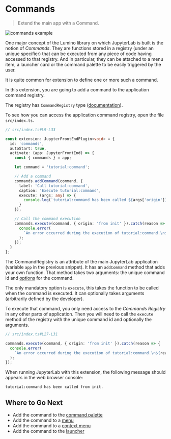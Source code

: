 # Commands

> Extend the main app with a Command.

![commands example](./preview.png)

One major concept of the Lumino library on which JupyterLab is built is
the notion of _Commands_. They are functions stored in a registry (under an unique
specifier) that can be executed from any piece of code having accessed to that
registry. And in particular, they can be attached to a menu item, a launcher
card or the command palette to be easily triggered by the user.

It is quite common for extension to define one or more such a command.

In this extension, you are going to add a command to the application command registry.

The registry has `CommandRegistry` type ([documentation](https://jupyterlab.github.io/lumino/api/commands/classes/commandregistry.html)).

To see how you can access the application command registry, open the file `src/index.ts`.

```ts
// src/index.ts#L9-L33

const extension: JupyterFrontEndPlugin<void> = {
  id: 'commands',
  autoStart: true,
  activate: (app: JupyterFrontEnd) => {
    const { commands } = app;

    let command = 'tutorial:command';

    // Add a command
    commands.addCommand(command, {
      label: 'Call tutorial:command',
      caption: 'Execute tutorial:command',
      execute: (args: any) => {
        console.log(`tutorial:command has been called ${args['origin']}.`);
      }
    });

    // Call the command execution
    commands.execute(command, { origin: 'from init' }).catch(reason => {
      console.error(
        `An error occurred during the execution of tutorial:command.\n${reason}`
      );
    });
  }
};
```

The CommandRegistry is an attribute of the main JupyterLab application
(variable `app` in the previous snippet). It has an `addCommand` method that
adds your own function. That method takes two arguments: the unique command id
and [options](https://jupyterlab.github.io/lumino/api/commands/interfaces/commandregistry.icommandoptions.html) for the command.

The only mandatory option is `execute`, this takes the function to be called
when the command is executed. It can optionally takes arguments (arbitrarily defined
by the developer).

To execute that command, you only need access to the _Commands Registry_ in any other
parts of application. Then you will need to call the `execute` method of the registry
with the unique command id and optionally the arguments.

```ts
// src/index.ts#L27-L31

commands.execute(command, { origin: 'from init' }).catch(reason => {
  console.error(
    `An error occurred during the execution of tutorial:command.\n${reason}`
  );
});
```

When running JupyterLab with this extension, the following message should
appears in the web browser console:

```
tutorial:command has been called from init.
```

## Where to Go Next

- Add the command to the [command palette](../command-palette/README.md)
- Add the command to a [menu](../main-menu/README.md)
- Add the command to a [context menu](../context-menu/README.md)
- Add the command to the [launcher](../launcher/README.md)
